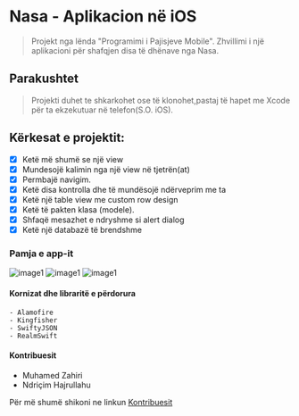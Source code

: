 # Nasa - Aplikacion në iOS 

>Projekt nga lënda "Programimi i Pajisjeve Mobile". Zhvillimi i një aplikacioni për shafqjen disa të dhënave nga Nasa.

## Parakushtet

>Projekti duhet te shkarkohet ose të klonohet,pastaj të hapet me Xcode për ta ekzekutuar në telefon(S.O. iOS).

## Kërkesat e projektit:
- [x] Ketë më shumë se një view
- [x] Mundesojë kalimin nga një view në tjetrën(at)
- [x] Permbajë navigim.
- [x] Ketë disa kontrolla dhe të mundësojë ndërveprim me ta
- [x] Ketë një table view me custom row design
- [x] Ketë të pakten klasa (modele).
- [x] Shfaqë mesazhet e ndryshme si alert dialog
- [x] Ketë një databazë të brendshme

### Pamja e app-it

![image1](https://i.imgur.com/q5HgRzJ.png)
![image1](https://i.imgur.com/DDHjAoM.png)
![image1](https://i.imgur.com/rgyOGsY.png)

#### Kornizat dhe libraritë e përdorura

```
- Alamofire
- Kingfisher
- SwiftyJSON
- RealmSwift

```

#### Kontribuesit

* Muhamed Zahiri 
* Ndriçim Hajrullahu

Për më shumë shikoni ne linkun [Kontribuesit](https://github.com/MacokuX/Projekti_iOS/graphs/contributors)
